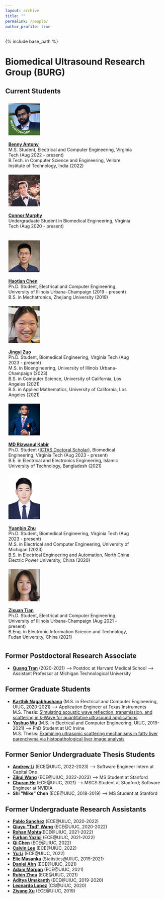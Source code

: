 ```yaml
---
layout: archive
title: ""
permalink: /people/
author_profile: true
---
```


{% include base_path %}

Biomedical Ultrasound Research Group (BURG)
======

## Current Students
<style>
.container {
  display: table;  #The container is needed to keep the column width consistent among rows.  
}

.row {
  width: 100%;
  height: 100%;
  display:table-row;
}
  
.column {
  float: left;
  padding: 10px;
}

.left {
  width: 20%;
  display: table-cell;
  vertical-align: middle;
}

.right {
  width: 80%;
  display: table-cell;
  vertical-align: middle;
}
  
@media screen and (max-width: 600px) {
  .column {
    width: 100%;
  }
  .left {
    width: 150px;
  }
}  
</style>

<div container>
  
<div class="row">
  <div class="column left">
    <div class="member__avatar">
      <img src="/images/img/students/Benny Antony.jpg" align="left" class="member__avatar" alt="Benny Antony"> 
    </div>
  </div>
  <div class="column right">
    <div class="member profile">
      <a href="https://www.linkedin.com/in/benny-antony-213a4b19b/"><strong>Benny Antony</strong></a> <br>
      M.S. Student, Electrical and Computer Engineering, Virginia Tech (Aug 2022 - present)<br>
      B.Tech. in Computer Science and Engineering, Vellore Institute of Technology, India (2022) <br>
    </div>
  </div>
</div>

<div class="row">
  <div class="column left">
    <div class="member__avatar">
      <img src="/images/img/students/Connor Murphy.jpg" align="left" class="member__avatar" alt="Connor Murphy"> 
    </div>
  </div>
  <div class="column right">
    <div class="member profile">
      <a href="https://www.linkedin.com/in/connor-murphy5974/"><strong>Connor Murphy</strong></a> <br>
      Undergraduate Student in Biomedical Engineering, Virginia Tech (Aug 2020 - present)   <br>
    </div>
  </div>
</div>

</div>
<br>

<div class="row">
  <div class="column left">
    <div class="member__avatar">
      <img src="/images/img/students/Haotian Chen.jpg" align="left" class="member__avatar" alt="Haotian Chen"> 
    </div>
  </div>
  <div class="column right">
    <div class="member profile">
      <a href="https://www.linkedin.com/in/haotian-chen-6b207115a/"><strong>Haotian Chen</strong></a> <br>
      Ph.D. Student, Electrical and Computer Engineering, University of Illinois Urbana-Champaign (2019 - present)<br>
      B.S. in Mechatronics, Zhejiang University (2019) <br>
    </div>
  </div>
</div>

<div class="row">
  <div class="column left">
    <div class="member__avatar">
      <img src="/images/img/students/Jingyi Zuo.jpg" align="left" class="member__avatar" alt="Jingyi Zuo"> 
    </div>
  </div>
  <div class="column right">
    <div class="member profile">
      <a href="https://www.linkedin.com/in/jingyi-zuo-540618194/"><strong>Jingyi Zuo</strong></a> <br>
      Ph.D. Student, Biomedical Engineering, Virginia Tech (Aug 2023 - present)<br>
      M.S. in Bioengineering, University of Illinois Urbana-Champaign (2023)<br>
      B.S. in Computer Science, University of California, Los Angeles (2021)<br>
      B.S. in Applied Mathematics, University of California, Los Angeles (2021)<br>
    </div>
  </div>
</div>

<div class="row">
  <div class="column left">
    <div class="member__avatar">
      <img src="/images/img/students/MD Rizwanul Kabir.jpg" align="left" class="member__avatar" alt="MD Rizwanul Kabir"> 
    </div>
  </div>
  <div class="column right">
    <div class="member profile">
      <a href="https://www.linkedin.com/in/md-rizwanul-kabir-415912152/"><strong>MD Rizwanul Kabir</strong></a> <br>
      Ph.D. Student (<a href="https://ictas.vt.edu/education/doctoralscholars.html/">ICTAS Doctoral Scholar</a>), Biomedical Engineering, Virginia Tech (Aug 2023 - present)<br>
      B.E. in Electrical and Electronics Engineering, Islamic University of Technology, Bangladesh (2021)<br>
    </div>
  </div>
</div>

<div class="row">
  <div class="column left">
    <div class="member__avatar">
      <img src="/images/img/students/Yuanbin Zhu.jpg" align="left" class="member__avatar" alt="Yuanbin Zhu"> 
    </div>
  </div>
  <div class="column right">
    <div class="member profile">
      <a href="https://www.linkedin.com/in/yuanbin-zhu-547471255/"><strong>Yuanbin Zhu</strong></a> <br>
      Ph.D. Student, Biomedical Engineering, Virginia Tech (Aug 2023 - present)<br>
      M.S. in Electrical and Computer Engineering, University of Michigan (2023) <br>
      B.S. in Electrical Engineering and Automation, North China Electric Power University, China (2020)<br>
    </div>
  </div>
</div>

<div class="row">
  <div class="column left">
    <div class="member__avatar">
      <img src="/images/img/students/Zixuan Tian.jpg" align="left" class="member__avatar" alt="Zixuan Tian"> 
    </div>
  </div>
  <div class="column right">
    <div class="member profile">
      <a href="https://www.linkedin.com/in/zixuan-tian-911b77223/"><strong>Zixuan Tian</strong></a> <br>
      Ph.D. Student, Electrical and Computer Engineering, University of Illinois Urbana-Champaign (Aug 2021 - present)<br>
      B.Eng. in Electronic Information Science and Technology, Fudan University, China (2021)<br>
    </div>
  </div>
</div>

</div>

## Former Postdoctoral Research Associate
- [**Quang Tran**](https://www.mtu.edu/cege/people/faculty-staff/faculty/tran/) (2020-2021) --> Postdoc at Harvard Medical School --> Assistant Professor at Michigan Technological University <br>

## Former Graduate Students
- [**Karthik Nagabhushana**](https://www.linkedin.com/in/karthik-nagabhushana-19a61818/) (M.S. in Electrical and Computer Engineering, UIUC, 2020-2021) --> Application Engineer at Texas Instruments <br>
  M.S. Thesis: <a href = "pdf link">Simulating acoustic wave reflection, transmission, and scattering in k-Wave for quantitative ultrasound applications </a> 
- [**Yashuo Wu**](https://www.linkedin.com/in/yashuo-wu-070199129/) (M.S. in Electrical and Computer Engineering, UIUC, 2019-2021) --> PhD Student at UC Irvine  <br>
  M.S. Thesis: <a href = "/pdfs/Wu_MS_Thesis_2021.pdf">Examining ultrasonic scattering mechanisms in fatty liver parenchyma via histopathological liver image analysis  </a>  
     
## Former Senior Undergraduate Thesis Students
- [**Andrew Li**](https://www.linkedin.com/in/andrew-li-3b1190165) (ECE@UIUC, 2022-2023) --> Software Engineer Intern at Capital One <br>
- [**Zikui Wang**](https://www.linkedin.com/in/zikui-wang/) (ECE@UIUC, 2022-2023) --> MS Student at Stanford <br>
- [**Churan He**](https://www.linkedin.com/in/churan-he/) (ECE@UIUC, 2021) --> MSCS Student at Stanford; Software Engineer at NVIDIA <br>
- **Shi "Mike" Chen** (ECE@UIUC, 2018-2019) --> MS Student at Stanford  <br>

## Former Undergraduate Research Assistants
- [**Pablo Sanchez**](https://www.linkedin.com/in/pablo-sanchez-jr/) (ECE@UIUC, 2020-2022)
- [**Qiuyu "Tod" Wang**](https://www.linkedin.com/in/qiuyu-wang-9887b41a2/) (ECE@UIUC, 2020-2022)
- [**Rohan Mohta**](https://www.linkedin.com/in/rohan-mohta/)(ECE@UIUC, 2021-2022)
- [**Furkan Yazici**](https://www.linkedin.com/in/furkan-yazici/) (ECE@UIUC, 2021-2022)
- [**Qi Chen**](https://www.linkedin.com/in/robbychen/) (ECE@UIUC, 2022)
- [**Calvin Lee**](https://www.linkedin.com/in/calvinlee3/) (ECE@UIUC, 2022)
- [**Yu Li**](https://www.linkedin.com/in/yu-li-37ba70223/) (ECE@UIUC, 2022)
- [**Elie Masanka**](https://www.linkedin.com/in/eliemasanka/) (Statistics@UIUC, 2019-2021)
- [**Daniel Ahn**](https://www.linkedin.com/in/daniel-ahn-37482919a) (ECE@UIUC, 2021)
- [**Adam Morgan**](https://www.linkedin.com/in/adam-awaleh-morgan/) (ECE@UIUC, 2021)
- [**Rubin Zhou**](https://www.linkedin.com/in/rui-zhou-146140258/) (ECE@UIUC, 2021)
- [**Aditya Umakanth**](https://www.linkedin.com/in/aditya-umakanth-932336125/) (ECE@UIUC, 2019-2020)
- [**Leonardo Lopez**](https://www.linkedin.com/in/le0198/) (CS@UIUC, 2020)
- [**Ziyang Xu**](https://www.linkedin.com/in/ziyang-xu-6558a8227) (ECE@UIUC, 2019)
